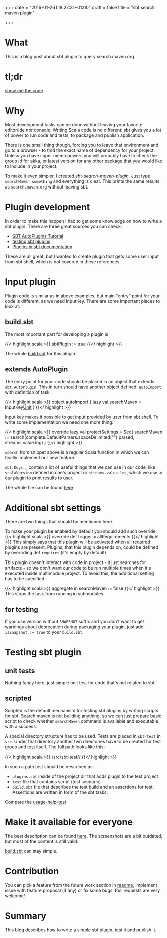 +++
date = "2016-01-26T18:27:31+01:00"
draft = false
title = "sbt search maven plugin"

+++

# What

This is a blog post about sbt plugin to query search.maven.org

# tl;dr

[show me the code](https://github.com/blstream/sbt-search-maven-plugin)

# Why

Most development tasks can be done without leaving your favorite editor/ide nor console.
Writing Scala code is no different: sbt gives you a lot of power to run code and tests, to package and publish application.

There is one small thing though, forcing you to leave that environment and go to a browser - to find the exact name of dependency for your project.
Unless you have super memo powers you will probably have to check the group id for akka, or latest version for any other package that you would like to include in your project.

To make it even simpler, I created *sbt-search-maven-plugin*. Just type `searchMaven something` and everything is clear. This prints the same results as `search.maven.org` without leaving sbt.

# Plugin development

In order to make this happen I had to get some knowledge on how to write a sbt plugin. There are three great sources you can check:

* [SBT AutoPlugins Tutorial](http://mukis.de/pages/sbt-autoplugins-tutorial/)
* [testing sbt plugins](http://eed3si9n.com/testing-sbt-plugins)
* [Plugins in sbt documentation](http://www.scala-sbt.org/0.13/docs/Plugins.html)

These are all great, but I wanted to create plugin that gets some user input from sbt shell, which is not covered in these references.

# Input plugin

Plugin code is similar as in above examples, but main "entry" point for your code is different, as we need InputKey.
There are some important places to look at:

## build.sbt

The most important part for developing a plugin is

{{< highlight scala >}}
sbtPlugin := true
{{</ highlight >}}

The whole [build.sbt](https://github.com/blstream/sbt-search-maven-plugin/blob/master/build.sbt) for this plugin.

## extends AutoPlugin

The entry point for your code should be placed in an object that extends `sbt.AutoPlugin`. This in turn should have another object defined: `autoImport` with definition of task.

{{< highlight scala >}}
object autoImport {
  lazy val searchMaven = InputKey[Unit]("searchMaven", "Search maven")
}
{{</ highlight >}}

Input key makes it possible to get input provided by user from sbt shell. To write some implementation we need one more thing:

{{< highlight scala >}}
override lazy val projectSettings = Seq(
  searchMaven := search(complete.DefaultParsers.spaceDelimited("<arg>").parsed, streams.value.log)
)
{{</ highlight >}}

`search` from snippet above is a regular Scala function in which we can finally implement our new feature.

`sbt.Keys._` contain a lot of useful things that we can use in our code, like `scalaVersion` defined in one's project or `streams.value.log`, which we use in our plugin to print results to user.

The whole file can be found [here](https://github.com/blstream/sbt-search-maven-plugin/blob/master/src/main/scala/com/blstream/sbtsearchmavenplugin/SbtSearchMavenPlugin.scala)

# Additional sbt settings

There are two things that should be mentioned here.

To make your plugin be enabled by default you should add such override:
{{< highlight scala >}}
override def trigger = allRequirements
{{</ highlight >}}
This simply says that this plugin will be activated when all required plugins are present. Plugins, that this plugin depends on, could be defined by overriding def `requires` (it's empty by default)

This plugin doesn't interact with code in project - it just searches for artifacts - so we don't want our code to be run multiple times when it's executed inside multimodule project.
To avoid this, the additional setting has to be specified:

{{< highlight scala >}}
aggregate in searchMaven := false
{{</ highlight >}}
This stops the task from running in submodules.

## for testing

If you use version without `SNAPSHOT` suffix and you don't want to get warnings about deprecation during packaging your plugin, just add  `isSnapshot := true`  to your `build.sbt`.

# Testing sbt plugin

## unit tests

Nothing fancy here, just simple unit test for code that's not related to sbt.

## scripted

Scripted is the default mechanism for testing sbt plugins by writing scripts for sbt. Search maven is not building anything,
so we can just prepare basic script to check whether `searchMaven` command is available and executable with a success.

A special directory structure has to be used. Tests are placed in `sbt-test` in `src`. Under that directory another two directories have to be created for test group and test itself. The full path looks like this:

{{< highlight scala >}}
<projectHome>/src/sbt-test/<testGroup>/<testName>
{{</ highlight >}}

In such a path test should be described as:

* `plugins.sbt` inside of the project dir that adds plugin to the test project
* `test` file that contains script (test scenario)
* `build.sbt` file that describes the test build and an assertions for test. Assertions are written in form of the sbt tasks.

Compare the [usage-help-test](https://github.com/blstream/sbt-search-maven-plugin/tree/master/src/sbt-test/test-group/usage-help-test)

# Make it available for everyone

The best description can be found [here](http://www.scala-sbt.org/0.13/docs/Bintray-For-Plugins.html). The screenshots are a bit outdated, but most of the content is still valid.

[build.sbt](https://github.com/blstream/sbt-search-maven-plugin/blob/master/build.sbt) can stay simple.

# Contribution

You can pick a feature from the future work section in [readme](https://github.com/blstream/sbt-search-maven-plugin),
implement issue with feature proposal (if any) or fix some bugs. Pull requests are very welcome!

# Summary

This blog describes how to write a simple sbt plugin, test it and publish it.
